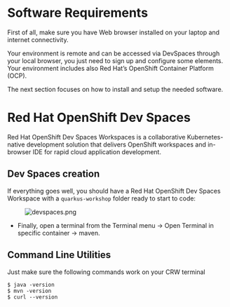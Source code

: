 # Software Requirements

First of all, make sure you have Web browser installed on your laptop
and internet connectivity.

Your environment is remote and can be accessed via DevSpaces through your local browser, you just need to sign up and configure
some elements.
Your environment includes also Red Hat’s OpenShift Container Platform (OCP).

The next section focuses on how to install and setup the needed
software.

# Red Hat OpenShift Dev Spaces

Red Hat OpenShift Dev Spaces  Workspaces is a collaborative Kubernetes-native development
solution that delivers OpenShift workspaces and in-browser IDE for rapid
cloud application development. 

## Dev Spaces creation

[//]: # (-   Go to the Etherpad site and choose an user. This user will be used)

[//]: # (    to access the CRW and the OpenShift Web Console and for naming some)

[//]: # (    components that you are going to create during the workshop.)

[//]: # ()
[//]: # (-   Launch the CRW creation by clicking the link mentioned in the)

[//]: # (    Etherpad site.)

[//]: # ()
[//]: # (-   Once the CRW creation done, access to your CRW and sign up with your)

[//]: # (    own user &#40;selected previously in Etherpad&#41; and full fill the form:)

[//]: # ()
[//]: # (        user: USERNAME)

[//]: # (        pwd: openshift)

[//]: # (        email: USERNAME@ocp.com)

[//]: # (        first name: Yago)

[//]: # (        last name: Sanchez)

If everything goes well, you should have a Red Hat OpenShift Dev Spaces  Workspace with a
`quarkus-workshop` folder ready to start to code:

<figure>
<img src="devspaces.png" alt="devspaces.png" />
</figure>

-   Finally, open a terminal from the Terminal menu → Open Terminal in
    specific container → maven.

## Command Line Utilities

Just make sure the following commands work on your CRW terminal

    $ java -version
    $ mvn -version
    $ curl --version


